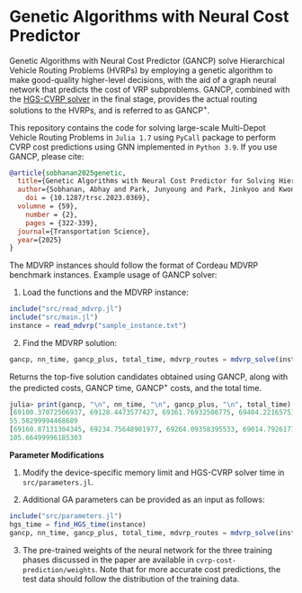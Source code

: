 # Genetic Algorithms with Neural Cost Predictor

Genetic Algorithms with Neural Cost Predictor (GANCP) solve Hierarchical Vehicle Routing Problems (HVRPs) by employing a genetic algorithm to make good-quality higher-level decisions, with the aid of a graph neural network that predicts the cost of VRP subproblems.
GANCP, combined with the [HGS-CVRP solver](https://github.com/vidalt/HGS-CVRP) in the final stage, provides the actual routing solutions to the HVRPs, and is referred to as GANCP<sup>+</sup>. 

This repository contains the code for solving large-scale Multi-Depot Vehicle Routing Problems in `Julia 1.7` using `PyCall` package to perform CVRP cost predictions using GNN implemented in `Python 3.9`. 
If you use GANCP, please cite:
```bibtex
@article{sobhanan2025genetic,
  title={Genetic Algorithms with Neural Cost Predictor for Solving Hierarchical Vehicle Routing Problems},
  author={Sobhanan, Abhay and Park, Junyoung and Park, Jinkyoo and Kwon, Changhyun},
	doi = {10.1287/trsc.2023.0369},
  volumne = {59},
	number = {2},
	pages = {322-339},
  journal={Transportation Science},
  year={2025}
}
```

The MDVRP instances should follow the format of Cordeau MDVRP benchmark instances. Example usage of GANCP solver:

1. Load the functions and the MDVRP instance:
```julia
include("src/read_mdvrp.jl")
include("src/main.jl")
instance = read_mdvrp("sample_instance.txt")
```

2. Find the MDVRP solution: 
```julia
gancp, nn_time, gancp_plus, total_time, mdvrp_routes = mdvrp_solve(instance)
````
Returns the top-five solution candidates obtained using GANCP, along with the predicted costs, GANCP time, GANCP<sup>+</sup> costs, and the total time. 
```julia
julia> print(gancp, "\n", nn_time, "\n", gancp_plus, "\n", total_time)
[69100.37072506937, 69128.4473577427, 69361.76932506775, 69404.22165751646, 69419.3386310017]
55.58299994468689
[69160.87131304345, 69234.75648901977, 69264.09358395533, 69014.79261770715, 69820.23097507822]
105.66499996185303
```


**Parameter Modifications**

1. Modify the device-specific memory limit and HGS-CVRP solver time in `src/parameters.jl`. 

2. Additional GA parameters can be provided as an input as follows:
````julia
include("src/parameters.jl")
hgs_time = find_HGS_time(instance)
gancp, nn_time, gancp_plus, total_time, mdvrp_routes = mdvrp_solve(instance;  weights=[1.0,0.4], pop_limit=[40,50], generations=3, hgs_time_limit=hgs_time, prob_repair=0.8)
````

3. The pre-trained weights of the neural network for the three training phases discussed in the paper are available in `cvrp-cost-prediction/weights`. Note that for more accurate cost predictions, the test data should follow the distribution of the training data.
